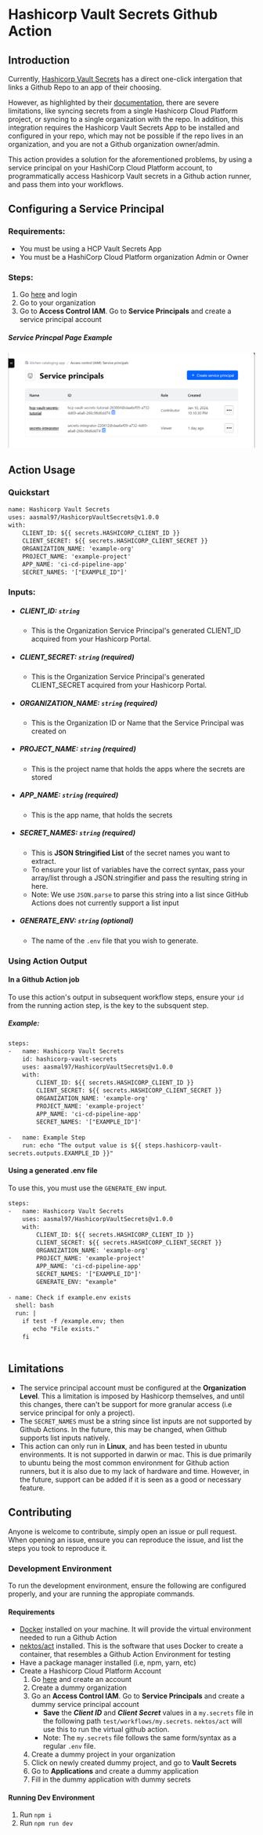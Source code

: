 # Hashicorp Vault Secrets Github Action
## Introduction
Currently, [Hashicorp Vault Secrets](https://developer.hashicorp.com/hcp/docs/vault-secrets) has a direct one-click intergation that links a Github Repo to an app of their choosing. 

However, as highlighted by their [documentation](https://developer.hashicorp.com/hcp/docs/vault-secrets/integrations/github-actions), there are severe limitations, like syncing secrets from a single Hashicorp Cloud Platform project, or syncing to a single organization with the repo. In addition, this integration requires the Hashicorp Vault Secrets App to be installed and configured in your repo, which may not be possible if the repo lives in an organization, and you are not a Github organization owner/admin. 

This action provides a solution for the aforementioned problems, by using a service principal on your HashiCorp Cloud Platform account, to programmatically access Hashicorp Vault secrets in a Github action runner, and pass them into your workflows.
## Configuring a Service Principal 
### Requirements:
- You must be using a HCP Vault Secrets App
- You must be a HashiCorp Cloud Platform organization Admin or Owner

### Steps:
1. Go [here](https://portal.cloud.hashicorp.com/sign-in) and login
2. Go to your organization
3. Go to **Access Control IAM**. Go to **Service Principals** and create a service principal account
##### Service Princpal Page Example
![Example of Sevice Princpal Landing Page](./images/Service_Principal.png)
## Action Usage
### Quickstart 
```
name: Hashicorp Vault Secrets
uses: aasmal97/HashicorpVaultSecrets@v1.0.0
with: 
    CLIENT_ID: ${{ secrets.HASHICORP_CLIENT_ID }}
    CLIENT_SECRET: ${{ secrets.HASHICORP_CLIENT_SECRET }}
    ORGANIZATION_NAME: 'example-org'
    PROJECT_NAME: 'example-project'
    APP_NAME: 'ci-cd-pipeline-app'
    SECRET_NAMES: '["EXAMPLE_ID"]'
```
### Inputs: 
- ##### CLIENT_ID: `string`
  - This is the Organization Service Principal's generated CLIENT_ID acquired from your Hashicorp Portal.
- ##### CLIENT_SECRET: `string` (required)
   - This is the Organization Service Principal's generated CLIENT_SECRET acquired from your Hashicorp Portal.
- ##### ORGANIZATION_NAME: `string` (required)
   - This is the Organization ID or Name that the Service Principal was created on
- ##### PROJECT_NAME: `string` (required)
   - This is the project name that holds the apps where the secrets are stored
- ##### APP_NAME: `string` (required)
   - This is the app name, that holds the secrets 
- ##### SECRET_NAMES: `string` (required)
   - This is **JSON Stringified List** of the secret names you want to extract. 
   - To ensure your list of variables have the correct syntax, pass your array/list through a JSON.stringifier and pass the resulting string in here. 
   - Note: We use `JSON.parse` to parse this string into a list since GitHub Actions does not currently support a list input

- ##### GENERATE_ENV: `string` (optional)
   - The name of the `.env` file that you wish to generate.

### Using Action Output
#### In a Github Action job
To use this action's output in subsequent workflow steps, ensure your `id` from the running action step, is the key to the subsquent step.
##### Example: 
```
steps: 
-   name: Hashicorp Vault Secrets
    id: hashicorp-vault-secrets
    uses: aasmal97/HashicorpVaultSecrets@v1.0.0
    with: 
        CLIENT_ID: ${{ secrets.HASHICORP_CLIENT_ID }}
        CLIENT_SECRET: ${{ secrets.HASHICORP_CLIENT_SECRET }}
        ORGANIZATION_NAME: 'example-org'
        PROJECT_NAME: 'example-project'
        APP_NAME: 'ci-cd-pipeline-app'
        SECRET_NAMES: '["EXAMPLE_ID"]'

-   name: Example Step
    run: echo "The output value is ${{ steps.hashicorp-vault-secrets.outputs.EXAMPLE_ID }}"
```
#### Using a generated .env file 
To use this, you must use the `GENERATE_ENV` input.
```
steps: 
-   name: Hashicorp Vault Secrets
    uses: aasmal97/HashicorpVaultSecrets@v1.0.0
    with: 
        CLIENT_ID: ${{ secrets.HASHICORP_CLIENT_ID }}
        CLIENT_SECRET: ${{ secrets.HASHICORP_CLIENT_SECRET }}
        ORGANIZATION_NAME: 'example-org'
        PROJECT_NAME: 'example-project'
        APP_NAME: 'ci-cd-pipeline-app'
        SECRET_NAMES: '["EXAMPLE_ID"]'
        GENERATE_ENV: "example"

- name: Check if example.env exists
  shell: bash
  run: |
    if test -f /example.env; then
       echo "File exists."
    fi
  
```
## Limitations
- The service principal account must be configured at the **Organization Level**. This a limitation is imposed by Hashicorp themselves, and until this changes, there can't be support for more granular access (i.e service principal for only a project). 
- The `SECRET_NAMES` must be a string since list inputs are not supported by Github Actions. In the future, this may be changed, when Github supports list inputs natively. 
- This action can only run in **Linux**, and has been tested in ubuntu environments. It is not supported in darwin or mac. This is due primarily to ubuntu being the most common environment for Github action runners, but it is also due to my lack of hardware and time. However, in the future, support can be added if it is seen as a good or necessary feature. 
## Contributing
Anyone is welcome to contribute, simply open an issue or pull request. When opening an issue, ensure you can reproduce the issue, and list the steps you took to reproduce it.

### Development Environment
To run the development environment, ensure the following are configured properly, and your are running the appropiate commands.  
#### Requirements
- [Docker](https://docs.docker.com/engine/install/) installed on your machine. It will provide the virtual environment needed to run a Github Action
- [nektos/act](https://github.com/nektos/act) installed. This is the software that uses Docker to create a container, that resembles a Github Action Environment for testing 
- Have a package manager installed (i.e, npm, yarn, etc)
- Create a Hashicorp Cloud Platform Account
    1. Go [here](https://portal.cloud.hashicorp.com/sign-in) and create an account
    2. Create a dummy organization
    3. Go an **Access Control IAM**. Go to **Service Principals** and create a dummy service principal account
        - **Save** the ***Client ID*** and ***Client Secret*** values in a `my.secrets` file in the following path `test/workflows/my.secrets`. `nektos/act` will use this to run the virtual github action.
        - Note: The `my.secrets` file follows the same form/syntax as a regular `.env` file.
    4. Create a dummy project in your organization
    5. Click on newly created dummy project, and go to **Vault Secrets**
    6. Go to **Applications** and create a dummy application
    8. Fill in the dummy application with dummy secrets

#### Running Dev Environment
1. Run `npm i`
2. Run `npm run dev`
